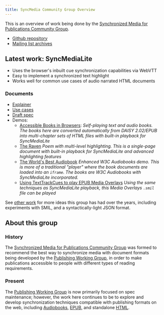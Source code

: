 ```yaml
---
title: SyncMedia Community Group Overview
---
```

This is an overview of work being done by the [Synchronized Media for Publications Community Group](#about-this-group). 

* [Github repository](https://github.com/w3c/sync-media-pub)
* [Mailing list archives](https://lists.w3.org/Archives/Public/public-sync-media-pub/)


## Latest work: SyncMediaLite

* Uses the browser's inbuilt cue synchronization capabilities via WebVTT
* Easy to implement a synchronized text highlight
* Works well for common use cases of audio narrated HTML documents

### Documents

* [Explainer](/explainer)
* [Use cases](/use-cases)
* [Draft spec](/sync-media-lite)
* Demos:
  * [Accessible Books in Browsers](https://daisy.github.io/accessible-books-in-browsers/): 
  _Self-playing text and audio books. The books here are converted automatically from DAISY 2.02/EPUB into multi-chapter sets of HTML files with built-in playback for SyncMediaLite_
  * [The Raven](/demos/raven/index.html)
  _Poem with multi-level highlighting. This is a single-page document with built-in playback for SyncMediaLite and advanced highlighting features_
  * [The World's Best Audiobook](https://github.com/marisademeglio/worlds-best-audiobook/tree/webvtt-experiment)
  _Enhanced W3C Audiobooks demo. This is more of a traditional "player" where the book documents are loaded into an `iframe`. The books are W3C Audiobooks with SyncMediaLite incorporated._
  * [Using TextTrackCues to play EPUB Media Overlays](https://github.com/marisademeglio/mo-player)
  _Using the same techniques as SyncMediaLite playback, this Media Overlays `.smil` file can be played_
  

See [other work](https://github.com/w3c/sync-media-pub/tree/main/other-work) for more ideas this group has had over the years, including experiments with SMIL, and a syntactically-light JSON format. 

## About this group

### History
The [Synchronized Media for Publications Community Group](https://www.w3.org/community/sync-media-pub/) was formed to recommend the best way to synchronize media with document formats being developed by the
[Publishing Working Group](https://www.w3.org/publishing/groups/publ-wg/), in order to make publications accessible to people with different types of reading requirements.

### Present
The [Publishing Working Group](https://www.w3.org/publishing/groups/publ-wg/) is now primarily focused on spec maintenance; however, the work here continues to be to explore and develop synchronization techniques compatible with publishing formats on the web, including [Audiobooks](https://www.w3.org/TR/audiobooks/), [EPUB](https://www.w3.org/publishing/groups/epub-wg/), and standalone [HTML](https://www.w3.org/html/).

  

